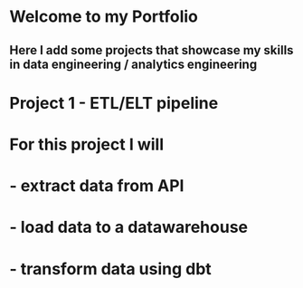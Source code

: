 # Welcome to my Portfolio
## Here I add some projects that showcase my skills in data engineering / analytics engineering

# Project 1 - ETL/ELT pipeline

# For this project I will
# - extract data from API 
# - load data to a datawarehouse
# - transform data using dbt 

